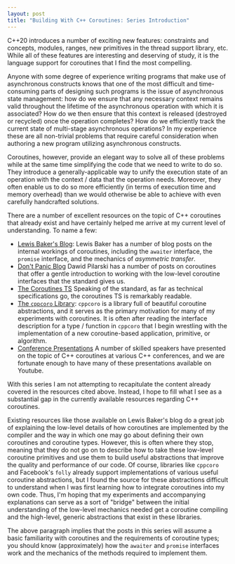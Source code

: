 ```yaml
---
layout: post
title: "Building With C++ Coroutines: Series Introduction"
---
```


C++20 introduces a number of exciting new features: constraints and concepts, modules, ranges, new primitives in the thread support library, etc. While all of these features are interesting and deserving of study, it is the language support for coroutines that I find the most compelling.

Anyone with some degree of experience writing programs that make use of asynchronous constructs knows that one of the most difficult and time-consuming parts of designing such programs is the issue of asynchronous state management: how do we ensure that any necessary context remains valid throughout the lifetime of the asynchronous operation with which it is associated? How do we then ensure that this context is released (destroyed or recycled) once the operation completes? How do we efficiently track the current state of multi-stage asynchronous operations? In my experience these are all non-trivial problems that require careful consideration when authoring a new program utilizing asynchronous constructs.

Coroutines, however, provide an elegant way to solve all of these problems while at the same time simplifying the code that we need to write to do so. They introduce a generally-applicable way to unify the execution state of an operation with the context / data that the operation needs. Moreover, they often enable us to do so more efficiently (in terms of execution time and memory overhead) than we would otherwise be able to achieve with even carefully handcrafted solutions. 

There are a number of excellent resources on the topic of C++ coroutines that already exist and have certainly helped me arrive at my current level of understanding. To name a few:

- [Lewis Baker's Blog](https://lewissbaker.github.io/): Lewis Baker has a number of blog posts on the internal workings of coroutines, including the `awaiter` interface, the `promise` interface, and the mechanics of _asymmetric transfer_. 
- [Don't Panic Blog](https://blog.panicsoftware.com/category/evolution/coroutines/) Dawid Pilarski has a number of posts on coroutines that offer a gentle introduction to working with the low-level coroutine interfaces that the standard gives us.
- [The Coroutines TS](http://www.open-std.org/jtc1/sc22/wg21/docs/papers/2018/n4775.pdf) Speaking of the standard, as far as technical specifications go, the coroutines TS is remarkably readable.
- [The `cppcoro` Library](https://github.com/lewissbaker/cppcoro): `cppcoro` is a library full of beautiful coroutine abstractions, and it serves as the primary motivation for many of my experiments with coroutines. It is often after reading the interface description for a type / function in `cppcoro` that I begin wrestling with the implementation of a new coroutine-based application, primitive, or algorithm.
- [Conference Presentations](https://www.youtube.com/playlist?list=PLTJC08XBai2SpCAwKX2iFJ6D9vuQO1ep1) A number of skilled speakers have presented on the topic of C++ coroutines at various C++ conferences, and we are fortunate enough to have many of these presentations available on Youtube.

With this series I am not attempting to recapitulate the content already covered in the resources cited above. Instead, I hope to fill what I see as a substantial gap in the currently available resources regarding C++ coroutines. 

Existing resources like those available on Lewis Baker's blog do a great job of explaining the low-level details of how coroutines are implemented by the compiler and the way in which one may go about defining their own coroutines and coroutine types. However, this is often where they stop, meaning that they do not go on to describe how to take these low-level coroutine primitives and use them to build useful abstractions that improve the quality and performance of our code. Of course, libraries like `cppcoro` and Facebook's `folly` already support implementations of various useful coroutine abstractions, but I found the source for these abstractions difficult to understand when I was first learning how to integrate coroutines into my own code. Thus, I'm hoping that my experiments and accompanying explanations can serve as a sort of "bridge" between the initial understanding of the low-level mechanics needed get a coroutine compiling and the high-level, generic abstractions that exist in these libraries.

The above paragraph implies that the posts in this series will assume a basic familiarity with coroutines and the requirements of coroutine types; you should know (approximately) how the `awaiter` and `promise` interfaces work and the mechanics of the methods required to implement them.